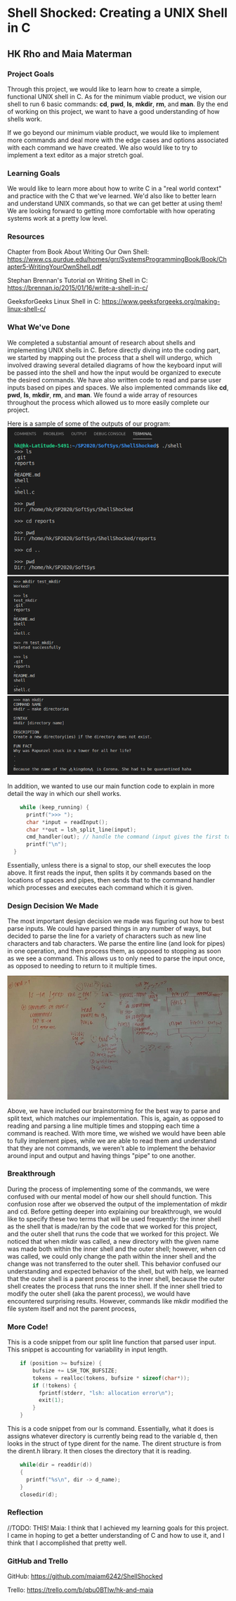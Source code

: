 
# Shell Shocked: Creating a UNIX Shell in C

## HK Rho and Maia Materman

### Project Goals

Through this project, we would like to learn how to create a simple, functional UNIX shell in C. As for the minimum viable product, we vision our shell to run 6 basic commands: **cd**, **pwd**, **ls**, **mkdir**, **rm**, and **man**. By the end of working on this project, we want to have a good understanding of how shells work. 

If we go beyond our minimum viable product, we would like to implement more commands and deal more with the edge cases and options associated with each command we have created. We also would like to try to implement a text editor as a major stretch goal.

### Learning Goals

We would like to learn more about how to write C in a "real world context" and practice with the C that we've learned. We'd also like to better learn and understand UNIX commands, so that we can get better at using them! We are looking forward to getting more comfortable with how operating systems work at a pretty low level. 

### Resources
Chapter from Book About Writing Our Own Shell:
https://www.cs.purdue.edu/homes/grr/SystemsProgrammingBook/Book/Chapter5-WritingYourOwnShell.pdf

Stephan Brennan's Tutorial on Writing Shell in C:
https://brennan.io/2015/01/16/write-a-shell-in-c/

GeeksforGeeks Linux Shell in C:
https://www.geeksforgeeks.org/making-linux-shell-c/

### What We've Done
We completed a substantial amount of research about shells and implementing UNIX shells in C. Before directly diving into the coding part, we started by mapping out the process that a shell will undergo, which involved drawing several detailed diagrams of how the keyboard input will be passed into the shell and how the input would be organized to execute the desired commands. We have also written code to read and parse user inputs based on pipes and spaces. We also implemented commands like **cd**, **pwd**, **ls**, **mkdir**, **rm**, and **man**. We found a wide array of resources throughout the process which allowed us to more easily complete our project. 


Here is a sample of some of the outputs of our program:
<img src="https://github.com/maiam6242/ShellShocked/blob/master/reports/ls_pwd_cd(original).png" alt="picture of the ls, cd and pwd commands in action!" >
<img src= "https://github.com/maiam6242/ShellShocked/blob/master/reports/mkdir_and_rm.png" alt = "picture of the mkdir, ls and rm commands in action!">
<img src= "https://github.com/maiam6242/ShellShocked/blob/master/reports/man.png" alt = "picture of the man command in action!">

In addition, we wanted to use our main function code to explain in more detail the way in which our shell works. 

```C
    while (keep_running) {
      printf(">>> ");
      char *input = readInput();
      char **out = lsh_split_line(input);
      cmd_handler(out); // handle the command (input gives the first token which is the command)
      printf("\n");
  }
```
Essentially, unless there is a signal to stop, our shell executes the loop above. It first reads the input, then splits it by commands based on the locations of spaces and pipes, then sends that to the command handler which processes and executes each command which it is given.  

### Design Decision We Made
The most important design decision we made was figuring out how to best parse inputs. We could have parsed things in any number of ways, but decided to parse the line for a variety of characters such as new line characters and tab characters. We parse the entire line (and look for pipes) in one operation, and then process them, as opposed to stopping as soon as we see a command. This allows us to only need to parse the input once, as opposed to needing to return to it multiple times. 

<img src="https://github.com/maiam6242/ShellShocked/blob/master/reports/parse_process.jpg" alt="picture of our process">

Above, we have included our brainstorming for the best way to parse and split text, which matches our implementation. This is, again, as opposed to reading and parsing a line multiple times and stopping each time a command is reached. With more time, we wished we would have been able to fully implement pipes, while we are able to read them and understand that they are not commands, we weren't able to implement the behavior around input and output and having things "pipe" to one another. 

### Breakthrough
During the process of implementing some of the commands, we were confused with our mental model of how our shell should function. This confusion rose after we observed the output of the implementation of mkdir and cd. Before getting deeper into explaining our breakthrough, we would like to specify these two terms that will be used frequently: the inner shell as the shell that is made/ran by the code that we worked for this project, and the outer shell that runs the code that we worked for this project.
We noticed that when mkdir was called, a new directory with the given name was made both within the inner shell and the outer shell; however, when cd was called, we could only change the path within the inner shell and the change was not transferred to the outer shell. This behavior confused our understanding and expected behavior of the shell, but with help, we learned that the outer shell is a parent process to the inner shell, because the outer shell creates the process that runs the inner shell. If the inner shell tried to modify the outer shell (aka the parent process), we would have encountered surprising results. However, commands like mkdir modified the file system itself and not the parent process, 

### More Code!

This is a code snippet from our split line function that parsed user input. This snippet is accounting for variability in input length. 
```C
    if (position >= bufsize) {
        bufsize += LSH_TOK_BUFSIZE;
        tokens = realloc(tokens, bufsize * sizeof(char*));
        if (!tokens) {
          fprintf(stderr, "lsh: allocation error\n");
          exit(1);
        }
    }
```

This is a code snippet from our ls command. Essentially, what it does is assigns whatever directory is currently being read to the variable d, then looks in the struct of type dirent for the name. The dirent structure is from the dirent.h library. It then closes the directory that it is reading. 

```C
    while(dir = readdir(d))
    {
      printf("%s\n", dir -> d_name);
    }
    closedir(d);

```

### Reflection

//TODO: THIS!
Maia: I think that I achieved my learning goals for this project. I came in hoping to get a better understanding of C and how to use it, and I think that I accomplished that pretty well. 

### GitHub and Trello
GitHub: https://github.com/maiam6242/ShellShocked

Trello: https://trello.com/b/qbu0BTlw/hk-and-maia 
